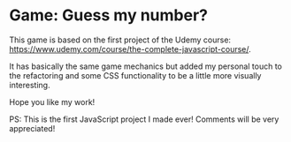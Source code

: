 # Game: Guess my number?

This game is based on the first project of the Udemy course: https://www.udemy.com/course/the-complete-javascript-course/.

It has basically the same game mechanics but added my personal touch to the refactoring and some CSS functionality to be a little more visually interesting.

Hope you like my work!

PS: This is the first JavaScript project I made ever! Comments will be very appreciated!
